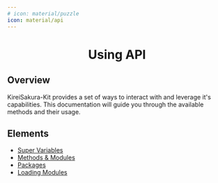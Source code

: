 ```yaml
---
# icon: material/puzzle
icon: material/api
---
```


<h1 align="center"><b>Using API</b></h1>

## **Overview**

KireiSakura-Kit provides a set of ways to interact with and leverage it's capabilities.
This documentation will guide you through the available methods and their usage.


## **Elements**

- [Super Variables](./super-vars.md)
- [Methods & Modules](./methods-modules.md)
- [Packages](./packages.md)
- [Loading Modules](./loading-modules.md)

<!--

## **Loading modules**

By default KireiSakura Kit only imports [core modules](./terminology.md#1-core-modules).

Modules are imported using `kimport` method.

- To import [plugin modules](./terminology.md#2-plugin-modules):-
```bash
# import specific modules of a package.
kimport packageName.ModuleName
kimport utils.disk utils.shell

# import all modules of a package
kimport PackageName.
kimport utils.
```

- To import [local modules](./terminology.md#3-local-modules) use `-l` flag:-
```bash 
# import local modules
kimport .ModuleName
kimport .module1 .module2 .module3

# import all local modules
kimport .
```
-->
